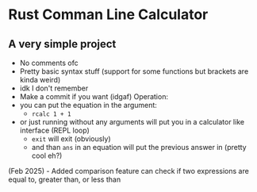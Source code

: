 # Rust Comman Line Calculator
## A very simple project

- No comments ofc
- Pretty basic syntax stuff (support for some functions but brackets are kinda weird)
- idk I don't remember
- Make a commit if you want (idgaf)
Operation:
- you can put the equation in the argument:
  - `rcalc 1 + 1`
- or just running without any arguments will put you in a calculator like interface (REPL loop)
  - `exit` will exit (obviously)
  - and than `ans` in an equation will put the previous answer in (pretty cool eh?)

(Feb 2025) - Added comparison feature can check if two expressions are equal to, greater than, or less than
